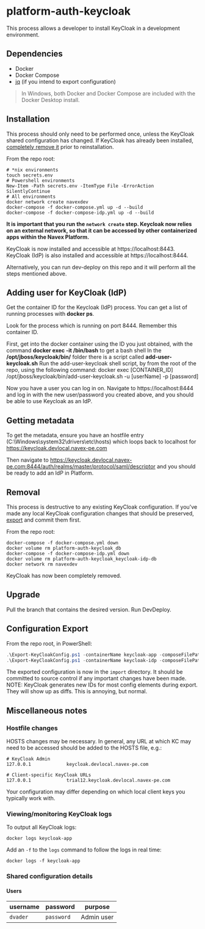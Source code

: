 # platform-auth-keycloak

This process allows a developer to install KeyCloak in a development environment.

## Dependencies

* Docker
* Docker Compose
* [jq](https://stedolan.github.io/jq/) (if you intend to export configuration)

> In Windows, both Docker and Docker Compose are included with the Docker Desktop install.

## Installation

This process should only need to be performed once, unless the KeyCloak shared configuration has changed. If KeyCloak has already been installed, [completely remove it](#removal) prior to reinstallation.

From the repo root:

```shell
# *nix environments
touch secrets.env
# Powershell environments
New-Item -Path secrets.env -ItemType File -ErrorAction SilentlyContinue
# All environments
docker network create navexdev
docker-compose -f docker-compose.yml up -d --build
docker-compose -f docker-compose-idp.yml up -d --build
```

**It is important that you run the `network create` step. Keycloak now relies on an external network, so that it can be accessed by other containerized apps within the Navex Platform.**

KeyCloak is now installed and accessible at https://localhost:8443.
KeyCloak (IdP) is also installed and accessible at https://localhost:8444.

Alternatively, you can run dev-deploy on this repo and it will perform all the steps mentioned above.

## Adding user for KeyCloak (IdP)

Get the container ID for the Keycloak (IdP) process.
You can get a list of running processes with **docker ps**.

Look for the process which is running on port 8444. Remember this container ID.

First, get into the docker container using the ID you just obtained, with the command **docker exec -it <container name> /bin/bash** to get a bash shell
In the **/opt/jboss/keycloak/bin/** folder there is a script called **add-user-keycloak.sh**
Run the add-user-keycloak shell script, by from the root of the repo, using the following command: docker exec [CONTAINER_ID] /opt/jboss/keycloak/bin/add-user-keycloak.sh -u [userName] -p [password]

Now you have a user you can log in on.
Navigate to https://localhost:8444 and log in with the new user/password you created above, and you should be able to use Keycloak as an IdP.

## Getting metadata
To get the metadata, ensure you have an hostfile entry (C:\Windows\system32\drivers\etc\hosts) which loops back to localhost for 
https://keycloak.devlocal.navex-pe.com

Then navigate to 
https://keycloak.devlocal.navex-pe.com:8444/auth/realms/master/protocol/saml/descriptor
and you should be ready to add an IdP in Platform.

## Removal

This process is destructive to any existing KeyCloak configuration. If you've made any local KeyCloak configuration changes that should be preserved, [export](#export-configuration) and commit them first.

From the repo root:

```shell
docker-compose -f docker-compose.yml down
docker volume rm platform-auth-keycloak_db
docker-compose -f docker-compose-idp.yml down
docker volume rm platform-auth-keycloak_keycloak-idp-db	
docker network rm navexdev
```

KeyCloak has now been completely removed.

## Upgrade

Pull the branch that contains the desired version. Run DevDeploy.

## Configuration Export

From the repo root, in PowerShell:

```powershell
.\Export-KeyCloakConfig.ps1 -containerName keycloak-app -composeFilePath .\docker-compose.yml
.\Export-KeyCloakConfig.ps1 -containerName keycloak-idp -composeFilePath .\docker-compose-idp.yml
```

The exported configuration is now in the `import` directory. It should be committed to source control if any important changes have been made. NOTE: KeyCloak generates new IDs for most config elements during export. They will show up as diffs. This is annoying, but normal.

## Miscellaneous notes

### Hostfile changes

HOSTS changes may be necessary. In general, any URL at which KC may need to be accessed should be added to the HOSTS file, e.g.:

```text
# KeyCloak Admin
127.0.0.1             keycloak.devlocal.navex-pe.com

# Client-specific KeyCloak URLs
127.0.0.1             trial12.keycloak.devlocal.navex-pe.com
```

Your configuration may differ depending on which local client keys you typically work with.

### Viewing/monitoring KeyCloak logs

To output all KeyCloak logs:

```shell
docker logs keycloak-app
```

Add an `-f` to the `logs` command to follow the logs in real time:

```shell
docker logs -f keycloak-app
```

### Shared configuration details

#### Users

| username | password   | purpose    |
| -------- | ---------- | ---------- |
| `dvader` | `password` | Admin user |
